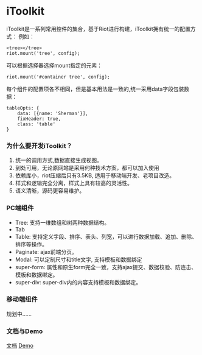 iToolkit
========

iToolkit是一系列常用控件的集合，基于Riot进行构建，iToolkit拥有统一的配置方式：
例如：

    <tree></tree>
    riot.mount('tree', config);

可以根据选择器选择mount指定的元素：
    
    riot.mount('#container tree', config);

每个组件的配置项各不相同，但是基本用法是一致的,统一采用data字段包装数据：

    tableOpts: {
        data: [{name: 'Sherman'}],
        fixHeader: true,
        class: 'table'
    }

### 为什么要开发iToolkit？
1. 统一的调用方式,数据直接生成视图。
2. 到处可用，无论原网站是采用何种技术方案，都可以加入使用
3. 依赖库小，riot压缩后只有3.5KB, 适用于移动端开发、老项目改造。
4. 样式和逻辑完全分离，样式上具有较高的灵活性。
5. 语义清晰，源码更容易维护。

### PC端组件
- Tree: 支持一维数组和树两种数据结构。
- Tab
- Table: 支持定义字段、排序、表头、列宽，可以进行数据加载、追加、删除、排序等操作。
- Paginate: ajax前端分页。
- Modal: 可以定制尺寸和title文字, 支持模板和数据绑定
- super-form: 属性和原生form完全一致，支持ajax提交、数据校验、防连击、模板和数据绑定。
- super-div: super-div内的内容支持模板和数据绑定。

### 移动端组件
规划中......

### 文档与Demo
[文档](https://github.com/BE-FE/iToolkit/blob/master/doc.md)
[Demo](http://be-fe.github.io/iToolkit/iToolkit_pc.html)